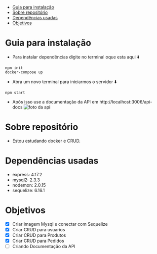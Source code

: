 - [Guia para instalação](#guia-para-instalação)
- [Sobre repositório](#sobre-repositório)
- [Dependências usadas](#dependências-usadas)
- [Objetivos](#objetivos)

# Guia para instalação
* Para instalar dependências digite no terminal oque esta  aqui ⬇️

```
npm init
docker-compose up
```
* Abra um novo terminal para iniciarmos o servidor ⬇️
```npm
npm start
```
* Após isso use a documentação da API em http://localhost:3006/api-docs
    ![foto da api](https://user-images.githubusercontent.com/79177415/154811820-f5679ccd-d48b-4204-b9c2-1258a8d8f774.png)

  

# Sobre repositório
* Estou estudando docker e CRUD.

# Dependências usadas
* express: 4.17.2
* mysql2: 2.3.3
* nodemon: 2.0.15
* sequelize: 6.16.1

# Objetivos

- [x] Criar imagem Mysql e conectar com Sequelize
- [x] Criar CRUD para usuarios
- [x] Criar CRUD para Produtos
- [x] Criar CRUD para Pedidos
- [ ] Criando Documentação da API 